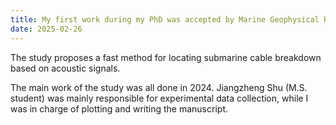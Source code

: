 ```yaml
---
title: My first work during my PhD was accepted by Marine Geophysical Research (MGR)!
date: 2025-02-26
---
```


The study proposes a fast method for locating submarine cable breakdown based on acoustic signals.

<!--more-->

The main work of the study was all done in 2024. Jiangzheng Shu (M.S. student) was mainly responsible for experimental data collection, while I was in charge of plotting and writing the manuscript.

